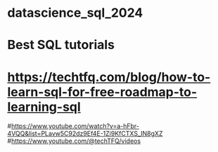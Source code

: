 # datascience_sql_2024

# Best SQL tutorials

# https://techtfq.com/blog/how-to-learn-sql-for-free-roadmap-to-learning-sql
#https://www.youtube.com/watch?v=a-hFbr-4VQQ&list=PLavw5C92dz9Ef4E-1Zi9KfCTXS_IN8gXZ
#https://www.youtube.com/@techTFQ/videos
